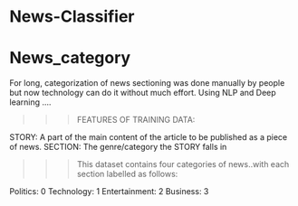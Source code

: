 # News-Classifier
# News_category
For long, categorization of news sectioning was done manually by people but now technology can do it without much effort. 
Using NLP and Deep learning .... 

>>>FEATURES OF TRAINING DATA:

STORY:  A part of the main content of the article to be published as a piece of news.
SECTION: The genre/category the STORY falls in

>>>This dataset contains four categories of news..with each section labelled as follows:

Politics: 0
Technology: 1
Entertainment: 2
Business: 3
